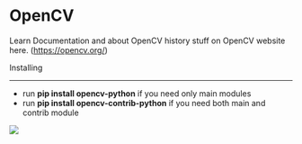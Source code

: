# OpenCV

Learn Documentation and about OpenCV history stuff on OpenCV website here. (https://opencv.org/)

Installing 
__________

* run **pip install opencv-python** if you need only main modules
* run **pip install opencv-contrib-python** if you need both main and contrib module

![](https://pyimagesearch.com/wp-content/uploads/2017/08/faster_for_loop_header.png)
